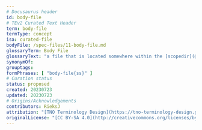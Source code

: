 ```yaml
---
# Docusaurus header
id: body-file
# TEv2 Curated Text Header
term: body-file
termType: concept
isa: curated-file
bodyFile: /spec-files/11-body-file.md
glossaryTerm: Body File
glossaryText: "a file that is located somewhere within the [scopedir](@), and that contains the [body](@) of a [curated text](@). The [header](@) of that [curated text](@) has a field `bodyFile` that specifes its location within the [scopedir](@)."
synonymOf:
grouptags:
formPhrases: [ "body-file{ss}" ]
# Curation status
status: proposed
created: 20230723
updated: 20230723
# Origins/Acknowledgements
contributors: RieksJ
attribution: "[TNO Terminology Design](https://tno-terminology-design.github.io/tev2-specifications/docs)"
originalLicense: "[CC BY-SA 4.0](http://creativecommons.org/licenses/by-sa/4.0/?ref=chooser-v1)"
---
```

